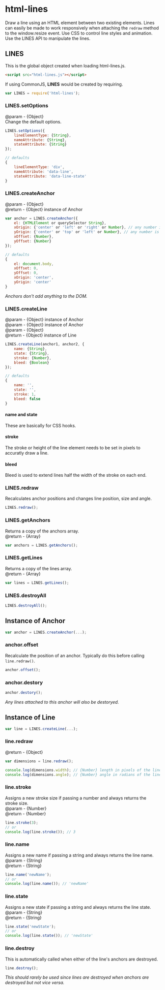 html-lines
==========

Draw a line using an HTML element between two existing elements. Lines can easily be made to work responsively when attaching the `redraw` method to the window.resize event. Use CSS to control line styles and animation. Use the LINES API to manipulate the lines.

LINES
-----
This is the global object created when loading html-lines.js.
```html
<script src="html-lines.js"></script>
```

If using CommonJS, **LINES** would be created by requiring.
```js
var LINES = require('html-lines');
```

### LINES.setOptions
@param - {Object}  
Change the default options.
```js
LINES.setOptions({
    lineElementType: {String},
    nameAttribute: {String},
    stateAttribute: {String}
});

// defaults
{
    lineElementType: 'div',
    nameAttribute: 'data-line',
    stateAttribute: 'data-line-state'
}
```

### LINES.createAnchor
@param - {Object}  
@return - {Object} instance of Anchor
```js
var anchor = LINES.createAnchor({
    el: {HTMLElement or querySelector String},
    xOrigin: {'center' or 'left' or 'right' or Number}, // any number is multiplied by the width
    yOrigin: {'center' or 'top' or 'left' or Number}, // any number is multiplied by the height
    xOffset: {Number},
    yOffset: {Number}
});

// defaults
{
    el: document.body,
    xOffset: 0,
    yOffset: 0,
    xOrigin: 'center',
    yOrigin: 'center'
}
```
*Anchors don't add anything to the DOM.*

### LINES.createLine
@param - {Object} instance of Anchor  
@param - {Object} instance of Anchor  
@param - {Object}  
@return - {Object} instance of Line
```js
LINES.createLine(anchor1, anchor2, {
    name: {String},
    state: {String},
    stroke: {Number},
    bleed: {Boolean}
});

// defaults
{
    name: '',
    state: '',
    stroke: 1,
    bleed: false
}
```

#### name and state
These are basically for CSS hooks.

#### stroke
The stroke or height of the line element needs to be set in pixels to accuratly draw a line.

#### bleed
Bleed is used to extend lines half the width of the stroke on each end.

### LINES.redraw
Recalculates anchor positions and changes line position, size and angle.
```js
LINES.redraw();
```

### LINES.getAnchors
Returns a copy of the anchors array.  
@return - {Array}
```js
var anchors = LINES.getAnchors();
```

### LINES.getLines
Returns a copy of the lines array.  
@return - {Array}
```js
var lines = LINES.getLines();
```

### LINES.destroyAll
```js
LINES.destroyAll();
```

Instance of Anchor
------------------

```js
var anchor = LINES.createAnchor(...);
```

### anchor.offset
Recalculate the position of an anchor. Typically do this before calling `line.redraw()`.
```js
anchor.offset();
```

### anchor.destory
```js
anchor.destory();
```
*Any lines attached to this anchor will also be destoryed.*

Instance of Line
----------------

```js
var line = LINES.createLine(...);
```

### line.redraw
@return - {Object}
```js
var dimensions = line.redraw();

console.log(dimensions.width); // {Number} length in pixels of the line
console.log(dimensions.angle); // {Number} angle in radians of the line
```

### line.stroke
Assigns a new stroke size if passing a number and always returns the stroke size.  
@param - {Number}  
@return - {Number}
```js
line.stroke(3);
// or
console.log(line.stroke()); // 3
```

### line.name
Assigns a new name if passing a string and always returns the line name.  
@param - {String}  
@return - {String}
```js
line.name('newName');
// or
console.log(line.name()); // 'newName'
```

### line.state
Assigns a new state if passing a string and always returns the line state.  
@param - {String}  
@return - {String}
```js
line.state('newState');
// or
console.log(line.state()); // 'newState'
```

### line.destroy
This is automatically called when either of the line's anchors are destroyed.
```js
line.destroy();
```
*This should rarely be used since lines are destroyed when anchors are destroyed but not vice versa.*
